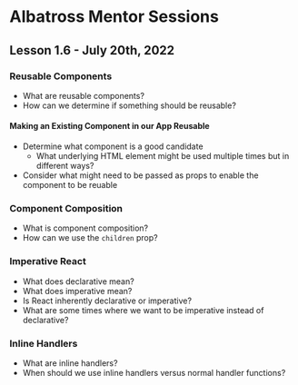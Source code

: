# Albatross Mentor Sessions

## Lesson 1.6 - July 20th, 2022

### Reusable Components

- What are reusable components?
- How can we determine if something should be reusable?

#### Making an Existing Component in our App Reusable

- Determine what component is a good candidate
  - What underlying HTML element might be used multiple times but in different ways?
- Consider what might need to be passed as props to enable the component to be reuable

### Component Composition

- What is component composition?
- How can we use the `children` prop?

### Imperative React

- What does declarative mean?
- What does imperative mean?
- Is React inherently declarative or imperative?
- What are some times where we want to be imperative instead of declarative?

### Inline Handlers

- What are inline handlers?
- When should we use inline handlers versus normal handler functions?